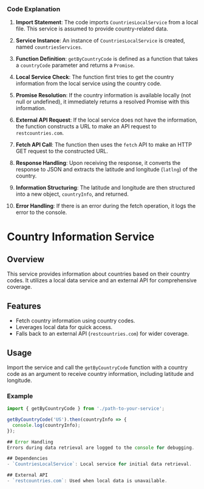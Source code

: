 ### Code Explanation
1. **Import Statement**: The code imports `CountriesLocalService` from a local file. This service is assumed to provide country-related data.

2. **Service Instance**: An instance of `CountriesLocalService` is created, named `countriesServices`.

3. **Function Definition**: `getByCountryCode` is defined as a function that takes a `countryCode` parameter and returns a `Promise`.

4. **Local Service Check**: The function first tries to get the country information from the local service using the country code. 

5. **Promise Resolution**: If the country information is available locally (not null or undefined), it immediately returns a resolved Promise with this information.

6. **External API Request**: If the local service does not have the information, the function constructs a URL to make an API request to `restcountries.com`.

7. **Fetch API Call**: The function then uses the `fetch` API to make an HTTP GET request to the constructed URL.

8. **Response Handling**: Upon receiving the response, it converts the response to JSON and extracts the latitude and longitude (`latlng`) of the country.

9. **Information Structuring**: The latitude and longitude are then structured into a new object, `countryInfo`, and returned.

10. **Error Handling**: If there is an error during the fetch operation, it logs the error to the console.

# Country Information Service

## Overview
This service provides information about countries based on their country codes. It utilizes a local data service and an external API for comprehensive coverage.

## Features
- Fetch country information using country codes.
- Leverages local data for quick access.
- Falls back to an external API (`restcountries.com`) for wider coverage.

## Usage
Import the service and call the `getByCountryCode` function with a country code as an argument to receive country information, including latitude and longitude.

### Example
```javascript
import { getByCountryCode } from './path-to-your-service';

getByCountryCode('US').then(countryInfo => {
  console.log(countryInfo);
});

## Error Handling
Errors during data retrieval are logged to the console for debugging.

## Dependencies
- `CountriesLocalService`: Local service for initial data retrieval.

## External API
- `restcountries.com`: Used when local data is unavailable.
